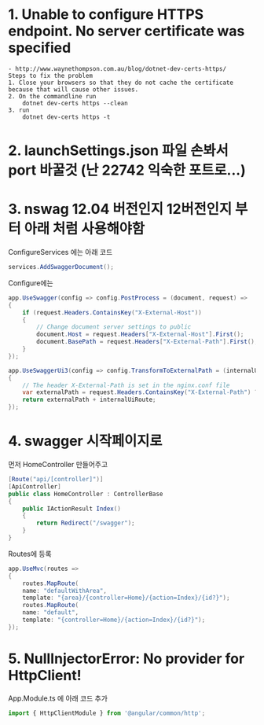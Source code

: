 ﻿# 1. Unable to configure HTTPS endpoint. No server certificate was specified
    - http://www.waynethompson.com.au/blog/dotnet-dev-certs-https/
    Steps to fix the problem
    1. Close your browsers so that they do not cache the certificate because that will cause other issues.
    2. On the commandline run
        dotnet dev-certs https --clean
    3. run
        dotnet dev-certs https -t

# 2. launchSettings.json 파일 손봐서 port 바꿀것 (난 22742 익숙한 포트로...)

# 3. nswag 12.04 버전인지 12버전인지 부터 아래 처럼 사용해야함

ConfigureServices 에는 아래 코드
```c#
services.AddSwaggerDocument();
```

Configure에는

```c#
app.UseSwagger(config => config.PostProcess = (document, request) =>
{
    if (request.Headers.ContainsKey("X-External-Host")) 
    {
        // Change document server settings to public
        document.Host = request.Headers["X-External-Host"].First();
        document.BasePath = request.Headers["X-External-Path"].First();
    }
});

app.UseSwaggerUi3(config => config.TransformToExternalPath = (internalUiRoute, request) =>
{
    // The header X-External-Path is set in the nginx.conf file
    var externalPath = request.Headers.ContainsKey("X-External-Path") ? request.Headers["X-External-Path"].First() : "";
    return externalPath + internalUiRoute;
});
```

# 4. swagger 시작페이지로 
먼저 HomeController 만들어주고
```c#
[Route("api/[controller]")]
[ApiController]
public class HomeController : ControllerBase
{
    public IActionResult Index()
    {
        return Redirect("/swagger");
    }
}
```
Routes에 등록
```c#
app.UseMvc(routes =>
{
    routes.MapRoute(
    name: "defaultWithArea",
    template: "{area}/{controller=Home}/{action=Index}/{id?}");
    routes.MapRoute(
    name: "default",
    template: "{controller=Home}/{action=Index}/{id?}");
});
```


# 5. NullInjectorError: No provider for HttpClient!
App.Module.ts 에 아래 코드 추가
```ts
import { HttpClientModule } from '@angular/common/http';
```


